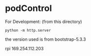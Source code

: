 # podControl

For Development:
(from this directory)
```
python -m http.server
```

the version used is from
bootstrap-5.3.3

rpi 169.254.112.203

